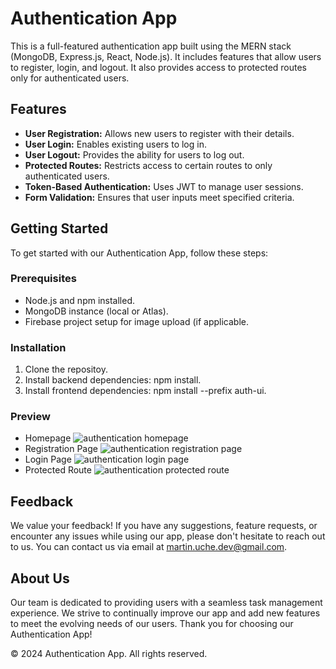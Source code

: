 # Authentication App
This is a full-featured authentication app built using the MERN stack (MongoDB, Express.js, React, Node.js). It includes features that allow users to register, login, and logout. It also provides access to protected routes only for authenticated users.

## Features
- **User Registration:** Allows new users to register with their details.
- **User Login:** Enables existing users to log in.
- **User Logout:** Provides the ability for users to log out.
- **Protected Routes:** Restricts access to certain routes to only authenticated users.
- **Token-Based Authentication:** Uses JWT to manage user sessions.
- **Form Validation:** Ensures that user inputs meet specified criteria.

## Getting Started
To get started with our Authentication App, follow these steps:
### Prerequisites
- Node.js and npm installed.
- MongoDB instance (local or Atlas).
- Firebase project setup for image upload (if applicable.
### Installation
1. Clone the repositoy.
2. Install backend dependencies: npm install.
3. Install frontend dependencies: npm install --prefix auth-ui.

### Preview
- Homepage
![authentication homepage](https://github.com/MarGit19/auth-ui/assets/134662796/7b66aaec-e082-4e94-81df-9f96d3a010ab)
- Registration Page
![authentication registration page](https://github.com/MarGit19/auth-ui/assets/134662796/5843726f-bf15-40c5-963b-118436d196a8)
- Login Page
![authentication login page](https://github.com/MarGit19/auth-ui/assets/134662796/66f8e1f4-1a7b-4648-8f5b-60791459e243)
- Protected Route
![authentication protected route](https://github.com/MarGit19/auth-ui/assets/134662796/66cdd93d-5b5d-4d76-a058-7b2515d4b28e)

## Feedback
We value your feedback! If you have any suggestions, feature requests, or encounter any issues while using our app, please don't hesitate to reach out to us. You can contact us via email at martin.uche.dev@gmail.com.

## About Us
Our team is dedicated to providing users with a seamless task management experience. We strive to continually improve our app and add new features to meet the evolving needs of our users. Thank you for choosing our Authentication App!


© 2024 Authentication App. All rights reserved.
